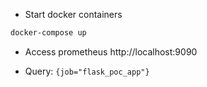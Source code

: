 * Start docker containers
```bash
docker-compose up
```

* Access prometheus http://localhost:9090

* Query: `{job="flask_poc_app"}`